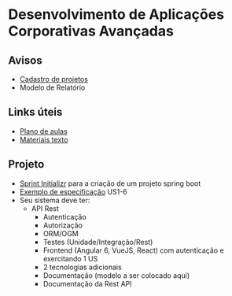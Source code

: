 # Desenvolvimento de Aplicações Corporativas Avançadas

## Avisos
* [Cadastro de projetos](https://goo.gl/forms/87DdkCYsgaoA0BTw1)
* Modelo de Relatório

## Links úteis

*  [Plano de aulas](https://docs.google.com/spreadsheets/d/1RDGcaTT9yen105Pg5m7FRF2Zkma5l0yTfk7N78I1ptA/edit?usp=sharing)
* [Materiais texto](https://drive.google.com/drive/folders/0B_GydWLdj9t-eS0zOURlamdCOTA)

## Projeto

* [Sprint Initializr](https://start.spring.io/) para a criação de um projeto spring boot
* [Exemplo de especificação](https://docs.google.com/document/d/e/2PACX-1vTTGjJvF4GhdoamCMBpo7pqPXK7VO8ntnqSBuSbYBB2zgEVAPzJvR2s_cUE7d9-FxUv0_3WM_CN5OFG/pub) US1-6
* Seu sistema deve ter:
  * API Rest
	* Autenticação
	* Autorização
	* ORM/OGM
	* Testes (Unidade/Integração/Rest)
	* Frontend (Angular 6, VueJS, React) com autenticação e exercitando 1 US
	* 2 tecnologias adicionais
	* Documentação (modelo a ser colocado aqui)
	* Documentação da Rest API
	
	

